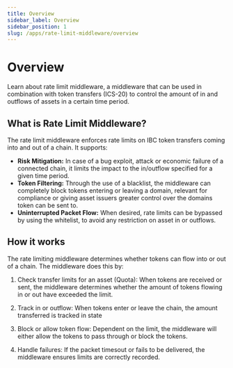 ```yaml
---
title: Overview
sidebar_label: Overview
sidebar_position: 1
slug: /apps/rate-limit-middleware/overview
---
```


# Overview

Learn about rate limit middleware, a middleware that can be used in combination with token transfers (ICS-20) to control the amount of in and outflows of assets in a certain time period. 

## What is Rate Limit Middleware?

The rate limit middleware enforces rate limits on IBC token transfers coming into and out of a chain. It supports: 

- **Risk Mitigation:** In case of a bug exploit, attack or economic failure of a connected chain, it limits the impact to the in/outflow specified for a given time period. 
- **Token Filtering:** Through the use of a blacklist, the middleware can completely block tokens entering or leaving a domain, relevant for compliance or giving asset issuers greater control over the domains token can be sent to. 
- **Uninterrupted Packet Flow:** When desired, rate limits can be bypassed by using the whitelist, to avoid any restriction on asset in or outflows. 

## How it works

The rate limiting middleware determines whether tokens can flow into or out of a chain. The middleware does this by: 

1. Check transfer limits for an asset (Quota): When tokens are received or sent, the middleware determines whether the amount of tokens flowing in or out have exceeded the limit. 

2. Track in or outflow: When tokens enter or leave the chain, the amount transferred is tracked in state

3. Block or allow token flow: Dependent on the limit, the middleware will either allow the tokens to pass through or block the tokens.

4. Handle failures: If the packet timesout or fails to be delivered, the middleware ensures limits are correctly recorded. 
